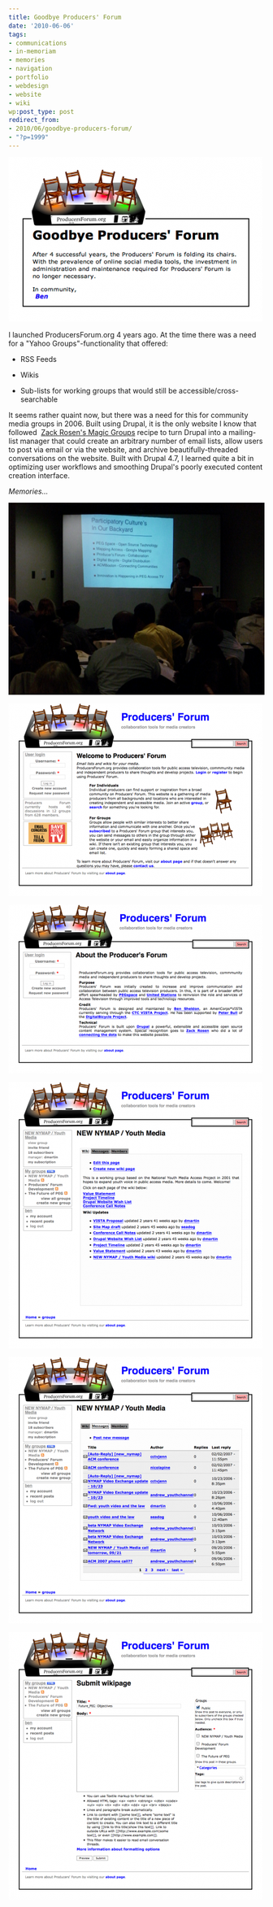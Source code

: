 ```yaml
---
title: Goodbye Producers' Forum
date: '2010-06-06'
tags:
- communications
- in-memoriam
- memories
- navigation
- portfolio
- webdesign
- website
- wiki
wp:post_type: post
redirect_from:
- 2010/06/goodbye-producers-forum/
- "?p=1999"
---
```


![Goodbye Producers Forum](/uploads/2010-06-06-Goodbye-Producers-Forum/Goodbye-Producers-Forum-500x324.png)

I launched ProducersForum.org 4 years ago. At the time there was a need for a "Yahoo Groups"-functionality that offered:

- RSS Feeds

- Wikis

- Sub-lists for working groups that would still be accessible/cross-searchable

It seems rather quaint now, but there was a need for this for community media groups in 2006. Built using Drupal, it is the only website I know that followed  [Zack Rosen's Magic Groups](http://www.zacker.org/magic-groups-screencast) recipe to turn Drupal into a mailing-list manager that could create an arbitrary number of email lists, allow users to post via email or via the website, and archive beautifully-threaded conversations on the website. Built with Drupal 4.7, I learned quite a bit in optimizing user workflows and smoothing Drupal's poorly executed content creation interface.

_Memories..._

[![Presentation Slide](/uploads/2010-06-06-Goodbye-Producers-Forum/presentation_slide.jpg)](/uploads/2010-06-06-Goodbye-Producers-Forum/presentation_slide.jpg)

[![Producers' Forum - collaboration tools for media creators_1243800159999](/uploads/2010-06-06-Goodbye-Producers-Forum/Producers-Forum-collaboration-tools-for-media-creators_1243800159999-500x379.png)](/uploads/2010-06-06-Goodbye-Producers-Forum/Producers-Forum-collaboration-tools-for-media-creators_1243800159999.png)

[![About the Producer's Forum - Producers' Forum_1243800321575](/uploads/2010-06-06-Goodbye-Producers-Forum/About-the-Producers-Forum-Producers-Forum_1243800321575-500x332.png)](/uploads/2010-06-06-Goodbye-Producers-Forum/About-the-Producers-Forum-Producers-Forum_1243800321575.png)

[![Youth Media - Producers' Forum_1243800428293](/uploads/2010-06-06-Goodbye-Producers-Forum/Youth-Media-Producers-Forum_1243800428293-500x524.png)](/uploads/2010-06-06-Goodbye-Producers-Forum/Youth-Media-Producers-Forum_1243800428293.png)

[![Youth Media - Producers' Forum_1243800433509](/uploads/2010-06-06-Goodbye-Producers-Forum/Youth-Media-Producers-Forum_1243800433509-500x524.png)](/uploads/2010-06-06-Goodbye-Producers-Forum/Youth-Media-Producers-Forum_1243800433509.png)

[![Submit wikipage - Producers' Forum_1243800483059](/uploads/2010-06-06-Goodbye-Producers-Forum/Submit-wikipage-Producers-Forum_1243800483059-500x527.png)](/uploads/2010-06-06-Goodbye-Producers-Forum/Submit-wikipage-Producers-Forum_1243800483059.png)
